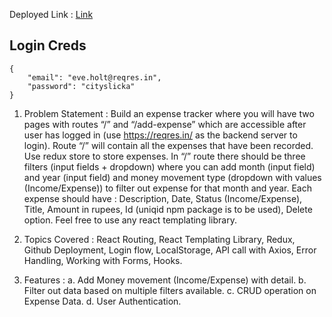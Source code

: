 Deployed Link : [Link](https://ephemeral-hummingbird-4f01c8.netlify.app/login)

## Login Creds

```
{
    "email": "eve.holt@reqres.in",
    "password": "cityslicka"
}
```

1. Problem Statement :
   Build an expense tracker where you will have two pages with routes “/” and “/add-expense” which are accessible after user has logged in (use https://reqres.in/ as the backend server to login). Route “/” will contain all the expenses that have been recorded. Use redux store to store expenses. In “/” route there should be three filters (input fields + dropdown) where you can add month (input field) and year (input field) and money movement type (dropdown with values (Income/Expense)) to filter out expense for that month and year. Each expense should have : Description, Date, Status (Income/Expense), Title, Amount in rupees, Id (uniqid npm package is to be used), Delete option. Feel free to use any react templating library.

2. Topics Covered :
   React Routing, React Templating Library, Redux, Github Deployment, Login flow, LocalStorage, API call with Axios, Error Handling, Working with Forms, Hooks.

3. Features :
   a. Add Money movement (Income/Expense) with detail.
   b. Filter out data based on multiple filters available.
   c. CRUD operation on Expense Data.
   d. User Authentication.
